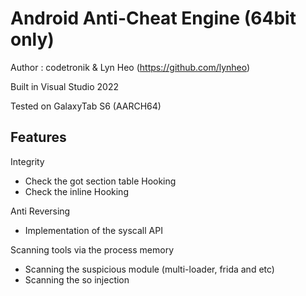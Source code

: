 # Android Anti-Cheat Engine (64bit only)

Author : codetronik & Lyn Heo (https://github.com/lynheo)

Built in Visual Studio 2022

Tested on GalaxyTab S6 (AARCH64)

## Features
Integrity
 - Check the got section table Hooking
 - Check the inline Hooking

Anti Reversing
 - Implementation of the syscall API
 
Scanning tools via the process memory
 - Scanning the suspicious module (multi-loader, frida and etc)
 - Scanning the so injection
